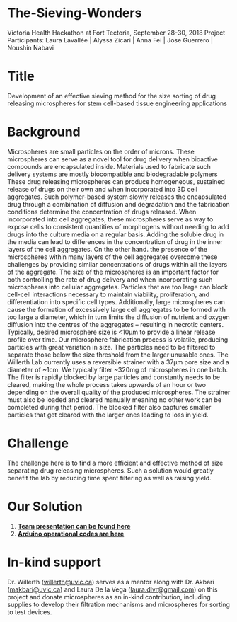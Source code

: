 # The-Sieving-Wonders 
Victoria Health Hackathon at Fort Tectoria, September 28-30, 2018
Project Participants: Laura Lavallée | Alyssa Zicari | Anna Fei | Jose Guerrero | Noushin Nabavi

# Title
Development of an effective sieving method for the size sorting of drug releasing microspheres for stem cell-based tissue engineering applications

# Background
Microspheres are small particles on the order of microns. These microspheres can serve as a novel tool for drug delivery when bioactive compounds are encapsulated inside. Materials used to fabricate such delivery systems are mostly biocompatible and biodegradable polymers These drug releasing microspheres can produce homogeneous, sustained release of drugs on their own and when incorporated into 3D cell aggregates. Such polymer-based system slowly releases the encapsulated drug
through a combination of diffusion and degradation and the fabrication conditions determine the concentration of drugs released. When incorporated into cell aggregates, these microspheres serve as way to expose cells to consistent quantities of morphogens without needing to add drugs into the culture media on a regular basis. Adding the soluble drug in the media can lead to differences in the concentration of drug in the inner layers of the cell aggregates. On the other hand. the presence of the microspheres within many layers of the cell aggregates overcome these challenges by providing similar concentrations of drugs within all the layers of the aggregate.
The size of the microspheres is an important factor for both controlling the rate of drug delivery and when incorporating such microspheres into cellular aggregates. Particles that are too large can block cell-cell interactions necessary to maintain viability, proliferation, and differentiation into specific cell types. Additionally, large microspheres can cause the formation of excessively large cell aggregates to be formed with too large a diameter, which in turn limits the diffusion of nutrient and oxygen diffusion into the centres of the aggregates – resulting in necrotic centers. Typically, desired microsphere size is <10μm to provide a linear release profile over time. Our microsphere fabrication process is volatile, producing particles with great variation in size. The particles need to be filtered to separate those below the size threshold from the larger unusable ones. The Willerth Lab currently uses a reversible strainer with a 37μm pore size and a diameter of ~1cm. We typically filter ~320mg of microspheres in one batch. The filter is rapidly blocked by large particles and constantly needs to be cleared, making the whole process takes upwards of an hour or two depending on the overall quality of the produced microspheres. The strainer must also be loaded and cleared manually meaning no other work can be completed during that period. The blocked filter also captures smaller particles that get cleared with the larger ones leading to loss in yield.

# Challenge
The challenge here is to find a more efficient and effective method of size separating drug releasing microspheres. Such a solution would greatly benefit the lab by reducing time spent filtering as well as raising yield.

# Our Solution
1. [**Team presentation can be found here**](https://github.com/NoushinN/The-Sieving-Wond8ers/blob/master/Victoria_Health_Hackathon_2018.pdf)  
2. [**Arduino operational codes are here**](https://github.com/NoushinN/The-Sieving-Wonders/tree/master/Arduino)

# In-kind support
Dr. Willerth (willerth@uvic.ca) serves as a mentor along with Dr. Akbari (makbari@uvic.ca) and Laura De la Vega (laura.dlvr@gmail.com) on this project and donate microspheres as an in-kind contribution, including supplies to develop their filtration mechanisms and  microspheres for sorting to test devices.


